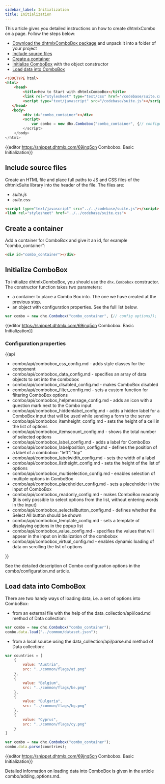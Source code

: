 ```yaml
---
sidebar_label: Initialization
title: Initialization
---          
```


This article gives you detailed instructions on how to create dhtmlxCombo on a page. Follow the steps below:

- [Download the dhtmlxComboBox package](https://dhtmlx.com/docs/products/dhtmlxSuite/download.shtml) and unpack it into a folder of your project
- [Include source files](#includesourcefiles)
- [Create a container](#createacontainer)
- [Initialize ComboBox](#initializecombo) with the object constructor
- [Load data into ComboBox](#loaddataintocombobox)

~~~html title="index.html"
<!DOCTYPE html>
<html>
	<head>
    	<title>How to Start with dhtmlxComboBox</title>
		<link rel="stylesheet" type="text/css" href="/codebase/suite.css">
        <script type="text/javascript" src="/codebase/suite.js"></script>
   </head>
   <body>
        <div id="combo_container"></div>
        <script>            
            var combo = new dhx.Combobox("combo_container", {// configuration});
        </script>
    </body>
</html>
~~~

{{editor    https://snippet.dhtmlx.com/69jnq5cn	Combobox. Basic Initialization}}

Include source files
----------------

Create an HTML file and place full paths to JS and CSS files of the dhtmlxSuite library into the header of the file. The files are:

- *suite.js*
- *suite.css*

~~~html title="index.html"
<script type="text/javascript" src="../../codebase/suite.js"></script>
<link rel="stylesheet" href="../../codebase/suite.css">
~~~

Create a container 
-------------

Add a container for ComboBox and give it an id, for example "combo_container":


~~~html title="index.html"
<div id="combo_container"></div>
~~~
 
Initialize ComboBox
-----------

To initialize dhtmlxComboBox, you should use the `dhx.Combobox` constructor. The constructor function takes two parameters:

- a container to place a Combo Box into. The one we have created at the previous step.
- an object with configuration properties. See the full list below.

~~~js
var combo = new dhx.Combobox("combo_container", {// config options});
~~~

{{editor    https://snippet.dhtmlx.com/69jnq5cn	Combobox. Basic Initialization}}

### Configuration properties

{{api

- combo/api/combobox_css_config.md - adds style classes for the component
- combo/api/combobox_data_config.md - specifies an array of data objects to set into the combobox
- combo/api/combobox_disabled_config.md - makes ComboBox disabled
- combo/api/combobox_filter_config.md -  sets a custom function for filtering ComboBox options
- combo/api/combobox_helpmessage_config.md - adds an icon with a question mark next to the Combo input
- combo/api/combobox_hiddenlabel_config.md - adds a hidden label for a ComboBox input that will be used while sending a form to the server
- combo/api/combobox_itemheight_config.md - sets the height of a cell in the list of options
- combo/api/combobox_itemscount_config.md - shows the total number of selected options
- combo/api/combobox_label_config.md - adds a label for ComboBox
- combo/api/combobox_labelposition_config.md - defines the position of a label of a combobox: "left"|"top"
- combo/api/combobox_labelwidth_config.md - sets the width of a label
- combo/api/combobox_listheight_config.md - sets the height of the list of options
- combo/api/combobox_multiselection_config.md - enables selection of multiple options in ComboBox
- combo/api/combobox_placeholder_config.md - sets a placeholder in the input of ComboBox
- combo/api/combobox_readonly_config.md - makes ComboBox readonly (it is only possible to select options from the list, without entering words in the input)
- combo/api/combobox_selectallbutton_config.md - defines whether the Select All button should be shown
- combo/api/combobox_template_config.md - sets a template of displaying options in the popup list
- combo/api/combobox_value_config.md - specifies the values that will appear in the input on initialization of the combobox
- combo/api/combobox_virtual_config.md - enables dynamic loading of data on scrolling the list of options

}}

See the detailed description of Combo configuration options in the combo/configuration.md article.

Load data into ComboBox
-------------

There are two handy ways of loading data, i.e. a set of options into ComboBox:

- from an external file with the help of the data_collection/api/load.md method of Data collection:

~~~js
var combo = new dhx.Combobox("combo_container");
combo.data.load("../common/dataset.json");
~~~

- from a local source using the data_collection/api/parse.md method of Data collection:

~~~js
var countries = [
    {
        value: "Austria",
        src: "../common/flags/at.png"
    },
    {
        value: "Belgium",
        src: "../common/flags/be.png"
    },
    {
        value: "Bulgaria",
        src: "../common/flags/bg.png"
    },
    {
        value: "Cyprus",
        src: "../common/flags/cy.png"
    }
]

var combo = new dhx.Combobox("combo_container");
combo.data.parse(countries);
~~~

{{editor    https://snippet.dhtmlx.com/69jnq5cn	Combobox. Basic Initialization}}

Detailed information on loading data into ComboBox is given in the article combo/adding_options.md.








